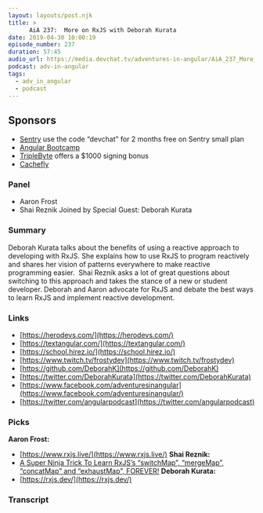 ```yaml
---
layout: layouts/post.njk
title: >
      AiA 237:  More on RxJS with Deborah Kurata
date: 2019-04-30 10:00:19
episode_number: 237
duration: 57:45
audio_url: https://media.devchat.tv/adventures-in-angular/AiA_237_More_on_RxJS_with_Deborah_Kurata.mp3
podcast: adv-in-angular
tags: 
  - adv_in_angular
  - podcast
---
```


## **Sponsors**

- [Sentry](https://sentry.io/) use the code “devchat” for 2 months free on Sentry small plan
- [Angular Bootcamp](https://angularbootcamp.com/)
- [TripleByte](https://triplebyte.com/angular) offers a $1000 signing bonus
- [Cachefly](https://www.cachefly.com/)

### **Panel**

- Aaron Frost
- Shai Reznik
Joined by Special Guest: Deborah Kurata
### **Summary**
Deborah Kurata talks about the benefits of using a reactive approach to developing with RxJS. She explains how to use RxJS to program reactively and shares her vision of patterns everywhere to make reactive programming easier. &nbsp;Shai Reznik asks a lot of great questions about switching to this approach and takes the stance of a new or student developer. Deborah and Aaron advocate for RxJS and debate the best ways to learn RxJS and implement reactive development. &nbsp;
### **Links**

- [https://herodevs.com/](https://herodevs.com/)
- [https://textangular.com/](https://textangular.com/)
- [https://school.hirez.io/](https://school.hirez.io/)
- [https://www.twitch.tv/frostydev](https://www.twitch.tv/frostydev)
- [https://github.com/DeborahK](https://github.com/DeborahK)
- [https://twitter.com/DeborahKurata](https://twitter.com/DeborahKurata)
- [https://www.facebook.com/adventuresinangular](https://www.facebook.com/adventuresinangular/)
- [https://twitter.com/angularpodcast](https://twitter.com/angularpodcast)

### **Picks**
 **Aaron Frost:**
- [https://www.rxjs.live/](https://www.rxjs.live/)
**Shai Reznik:**
- [A Super Ninja Trick To Learn RxJS’s “switchMap”, “mergeMap”, “concatMap” and “exhaustMap”, FOREVER!](https://medium.com/@shairez/a-super-ninja-trick-to-learn-rxjss-switchmap-mergemap-concatmap-and-exhaustmap-forever-88e178a75f1b)
**Deborah Kurata:**
- [https://rxjs.dev/](https://rxjs.dev/)
&nbsp;

### Transcript


